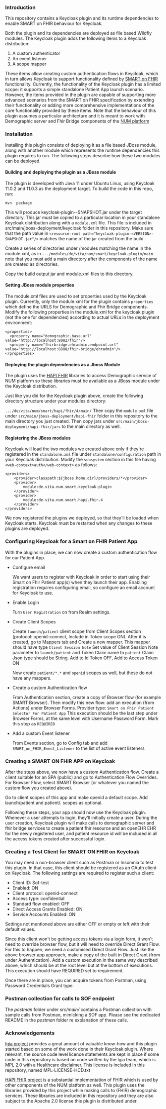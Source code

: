 ### Introduction

This repository contains a Keycloak plugin and its runtime dependencies to enable SMART on FHIR behaviour for Keycloak.

Both the plugin and its dependencies are deployed as file based Wildfly modules. The Keycloak plugin adds the following  items to a  Keycloak distribution:
1. A custom authenticator
2. An event listener
3. A scope mapper

These items allow creating custom authentication flows in Keycloak, which in turn allows Keycloak to support functionality defined by [SMART on FHIR](https://smarthealthit.org/) functionality. 
Currently, the functionality of the Keycloak plugin has a limited scope: it supports a simple standalone Patient App launch scenario. However, the items provided in the plugin are capable of supporting more advanced scenarios from the SMART on FHIR specification by extending their functionality or adding more comprehensive implementations of the core functionality provided by these items. 
Note that the behaviour of this plugin assumes a particular architecture and it is meant to work with Demographic server and Fhir Bridge components of the [NUM platform](https://github.com/NUM-Forschungsdatenplattform)
### Installation
Installing this plugin consists of deploying it as a file based JBoss module, along with another module which represents the runtime dependencies this plugin requires to run. The following  steps describe how these two modules can be deployed. 
#### Building and deploying the plugin as a JBoss module
The plugin is developed with Java 11 under Ubuntu Linux, using Keycloak 11.0.2 and 11.0.3 as the deployment target. 
To build the code in this repo, run:

```mvn  package```

This will produce keycloak-plugin-<VERSION>-SNAPSHOT.jar under the target directory. This jar must be copied to a particular location in your standalone Keycloak distribution along with a ```module.xml``` file. This file is included in src/main/jboss-deployment/keycloak folder in this repository. Make sure that the path value in ```<resource-root path="keycloak-plugin-<VERSION>-SNAPSHOT.jar"/>``` matches the name of the jar created from the build. 

Create a series of directories under <keycloak directory>/modules matching the name in the module.xml, as in ```.../modules/de/vita/num/smart/keycloak-plugin/main``` note that you must add a main directory after the components of the name are created as directories.

Copy the build output jar and module.xml files to this directory. 

#### Setting JBoss module properties
The module.xml files are used to set properties used by the Keycloak plugin. Currently, only the module.xml for the plugin contains ```properties``` which define the URLS for Demographic and Fhir Bridge components.
Modify the following properties in the module.xml for the keycloak plugin (not the one for dependencies) according to actual URLs in the deployment environment:
```
<properties>
  <property name="demographic.base.url" value="http://localhost:8082/fhir"/>
  <property name="fhirbridge.ehradmin.endpoint.url" value="http://localhost:8888/fhir-bridge/ehradmin"/>
</properties>
```


#### Deploying the plugin dependencies as a Jboss Module
The plugin uses the [HAPI FHIR](https://hapifhir.io/) libraries to access Demographic service of NUM platform so these libraries must be available as a JBoss module under the Keycloak distribution.

Just like you did for the Keycloak plugin above, create the following directory structure under your modules directory:

```.../de/vita/num/smart/hapi/fhir/4/main/```
Then copy the ```module.xml``` file under  ```src/main/jboss-deployment/hapi-fhir``` folder in this repository to the main directory you just created. Then copy jars under ```src/main/jboss-deployment/hapi-fhir/jars``` to the main directory as well.
#### Registering the JBoss modules
Keycloak will load the two modules we created above only if they're registered in the ```standalone.xml``` file under ```standalone/configuration``` path in your Keycloak distribution. Modify the ```subsystem``` section in this file having ```<web-context>auth</web-context>``` as follows:
```
<providers>
    <provider>classpath:${jboss.home.dir}/providers/*</provider>
    <provider>
        module:de.vita.num.smart.keycloak-plugin
    </provider>
    <provider>
        module:de.vita.num.smart.hapi.fhir.4
    </provider>
</providers>
```
We now registered the plugins we deployed, so that they'll be loaded when Keycloak starts. Keycloak must be restarted when any changes to these plugins are deployed.

### Configuring Keycloak for a Smart on FHIR Patient App
With the plugins in place, we can now create a custom authentication flow for our Patient App.

- Configure email

    We want users to register with Keycloak in order to start using their Smart on Fhir Patient app(s) when they launch their app. Enabling registration requires configuring email, so configure an email account for Keycloak to use. 
- Enable Login
    
    Turn ```User Registration``` on from Realm settings.
- Create Client Scopes

    Create ```launch/patient``` client scope from Client Scopes section (protocol: openid-connect, Include in Token scope ON). After it is created, go to Mappers tab and Create a new mapper. This mapper should have type ```Client Session Note``` Set value of Client Session Note parameter to ```launch/patient``` and Token Claim name to ```patient``` Claim Json type should be String. Add to Id Token OFF, Add to Access Token ON
    
    Now create ```patient/*.*``` and ```openid``` scopes as well, but these do not have any mappers.

- Create a custom Authentication flow

    From Authentication section, create a copy of Browser flow (for example SMART Browser). Then modify this new flow: add an execution (from Actions) under Browser Forms. Provider type: ```Smart on Fhir Patient Selector For Patient App``` This execution should be the last step under Browser Forms, at the same level with Username Password Form. Mark this step as ```REQUIRED```

- Add a custom Event listener

    From Events section, go to Config tab and add ```SMART_on_FHIR_Event_Listener``` to the list of active event listeners  

### Creating a SMART ON FHIR APP on Keycloak
After the steps above, we now have a custom Authentication flow. Create a client suitable for an SPA (public) and go to Authentication Flow Overrides. For Browser Flow, select SMART Browser (or whatever you named the custom flow you created above). 

Go to client scopes of this app and make openid a default scope. Add launch/patient and patient/*.* scopes as optional.

Following these steps, your app should now use the Keycloak plugin. Whenever a user attempts to login, they'll initially create a user. During the user creation, Keycloak plugin will make calls to demographic server and fhir bridge services to create a patient fhir resource and an openEHR EHR for the newly registered user, and patient resource id will be included in all the access tokens created after successful login.
### Creating a Test Client for SMART ON FHIR on Keycloak
You may need a non-browser client such as Postman or Insomnia to test this plugin. In that case, this client should be registered as an OAuth client on Keycloak. The following settings are required to register such a client:

- Client ID: Sof-test
- Enabled: ON
- Client protocol: openid-connect
- Access type: confidential
- Standard flow enabled: OFF
- Direct Access Grants Enabled: ON
- Service Accounts Enabled: ON

Settings not mentioned above are either OFF or empty or left with their default values.

Since this client won't be getting access tokens via a login form, it won't need to override browser flow, but it will need to override Direct Grant Flow. For this to happen, we need a customised Direct Grant Flow. Just like the above browser app approach, make a copy of the built in Direct Grant (from under Authentication). Add a custom execution in the same way described above, which should be at the root level but at the bottom of executions. This execution should have REQUIRED set to requirement. 

Once there are in place, you can acquire tokens from Postman, using Password Credentials Grant type.

### Postman collection for calls to SOF endpoint

The *postman* folder under *src/main/* contains a Postman collection with sample calls from Postman, mimicking a SOF app. Please see the dedicated README in the *postman* folder re explanation of these calls. 

### Acknowledgements
[Igia project](https://igia.github.io/) provides a great amount of valuable know-how and this plugin started based on some of the work done in their Keycloak plugin. Where relevant, the source code level licence statements are kept in place if some code in this repository is based on code written by the Igia team, which is MPL 2.0 with a Healthcare disclaimer. This license is included in this repository, named MPL-LICENSE-HCD.txt

[HAPI FHIR project](https://hapifhir.io/) is a substantial  implementation of FHIR which is used by other components of the NUM platform as well. This plugin uses the libraries provided by this project while making calls to (FHIR) demographic services. These libraries are included in this repository and they are also subject to the Apache 2.0 license this plugin is distributed under.




      